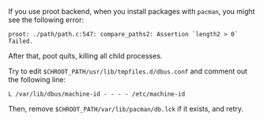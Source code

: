 If you use proot backend, when you install packages with `pacman`, you might see the following error:
```
proot: ./path/path.c:547: compare_paths2: Assertion `length2 > 0` failed.
```
After that, poot quits, killing all child processes.

Try to edit `$CHROOT_PATH/usr/lib/tmpfiles.d/dbus.conf` and comment out the following line:
```
L /var/lib/dbus/machine-id - - - - /etc/machine-id
```
Then, remove `$CHROOT_PATH/var/lib/pacman/db.lck` if it exists, and retry.

